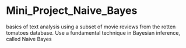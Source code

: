 # Mini_Project_Naive_Bayes
basics of text analysis using a subset of movie reviews from the rotten tomatoes database. Use a fundamental technique in Bayesian inference, called Naive Bayes
